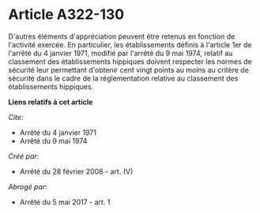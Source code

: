 # Article A322-130

D'autres éléments d'appréciation peuvent être retenus en fonction de l'activité exercée. En particulier, les établissements
définis à l'article 1er de l'arrêté du 4 janvier 1971, modifié par l'arrêté du 9 mai 1974, relatif au classement des
établissements hippiques doivent respecter les normes de sécurité leur permettant d'obtenir cent vingt points au moins au
critère de sécurité dans le cadre de la réglementation relative au classement des établissements hippiques.

**Liens relatifs à cet article**

_Cite_:

  - Arrêté du 4 janvier 1971
  - Arrêté du 9 mai 1974

_Créé par_:

  - Arrêté du 28 février 2008 - art. (V)

_Abrogé par_:

  - Arrêté du 5 mai 2017 - art. 1
